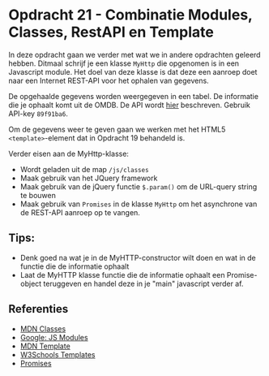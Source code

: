 # Opdracht 21 - Combinatie Modules, Classes, RestAPI en Template

In deze opdracht gaan we verder met wat we in andere opdrachten geleerd hebben. Ditmaal schrijf je een klasse `MyHttp` 
die opgenomen is in een Javascript module. Het doel van deze klasse is dat deze een aanroep doet naar een 
Internet REST-API voor het ophalen van gegevens.

De opgehaalde gegevens worden weergegeven in een tabel. De informatie die je ophaalt komt uit de OMDB. De API wordt
[hier](http://www.omdbapi.com/) beschreven. Gebruik API-key `89f91ba6`.

Om de gegevens weer te geven gaan we werken met het HTML5 `<template>`-element dat in Opdracht 19 behandeld is.  

Verder eisen aan de MyHttp-klasse:
  * Wordt geladen uit de map `/js/classes`
  * Maak gebruik van het JQuery framework
  * Maak gebruik van de jQuery functie `$.param()` om de URL-query string te bouwen 
  * Maak gebruik van `Promises` in de klasse `MyHttp` om het asynchrone van de REST-API aanroep op te vangen.
  
## Tips:
  * Denk goed na wat je in de MyHTTP-constructor wilt doen en wat in de functie die de informatie ophaalt
  * Laat de MyHTTP klasse functie die de informatie ophaalt een Promise-object teruggeven en handel deze in je
    "main" javascript verder af.
  
  
## Referenties
  * [MDN Classes](https://developer.mozilla.org/nl/docs/Web/JavaScript/Reference/Klasses)
  * [Google: JS Modules](https://developers.google.com/web/fundamentals/primers/modules)
  * [MDN Template](https://developer.mozilla.org/en-US/docs/Web/HTML/Element/template)
  * [W3Schools Templates](https://www.w3schools.com/tags/tag_template.asp)
  * [Promises](https://developer.mozilla.org/en-US/docs/Web/JavaScript/Reference/Global_Objects/Promise)
